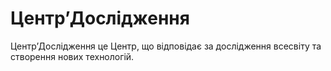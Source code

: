 # ЦентрʼДослідження

<subject>ЦентрʼДослідження</subject> <keyword>це</keyword> <subject>Центр</subject>, що відповідає за дослідження
всесвіту та створення нових технологій.